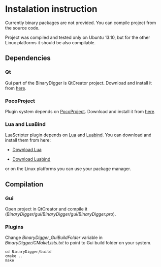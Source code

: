 # Instalation instruction

Currently binary packages are not provided. You can compile project from the source code.

Project was compiled and tested only on Ubuntu 13.10, but for the other Linux platforms it should be also compilable.

## Dependencies

### Qt

Gui part of the BinaryDigger is QtCreator project. Download and install it from [here](http://qt-project.org/downloads).

### PocoProject

Plugin system depends on [PocoProject](http://pocoproject.org/). Download and install it from [here](http://pocoproject.org/download/index.html).

### Lua and LuaBind

LuaScripter plugin depends on [Lua](http://www.lua.org/) and [Luabind](http://www.rasterbar.com/products/luabind.html). You can download and install them from here:

* [Download Lua](http://www.lua.org/download.html)

* [Download Luabind](http://sourceforge.net/projects/luabind/files/luabind/)

or on the Linux platforms you can use your package manager.

## Compilation

### Gui

Open project in QtCreator and compile it (*BinaryDigger/gui/BinaryDigger/gui/BinaryDigger.pro*).

### Plugins

Change *BinaryDigger_GuiBuildFolder* variable in *BinaryDigger/CMakeLists.txt* to point to Gui build folder on your system.

```
cd BinaryDigger/build
cmake ..
make
```
